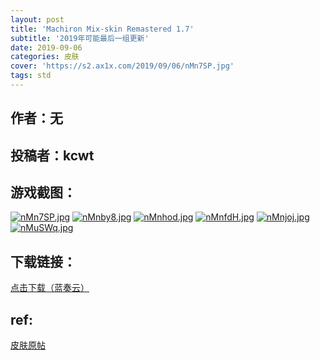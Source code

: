 ```yaml
---
layout: post
title: 'Machiron Mix-skin Remastered 1.7'
subtitle: '2019年可能最后一组更新'
date: 2019-09-06
categories: 皮肤
cover: 'https://s2.ax1x.com/2019/09/06/nMn7SP.jpg'
tags: std
---
```


## 作者：无

## 投稿者：kcwt
 
## 游戏截图：

[![nMn7SP.jpg](https://s2.ax1x.com/2019/09/06/nMn7SP.jpg)](https://imgchr.com/i/nMn7SP)
[![nMnby8.jpg](https://s2.ax1x.com/2019/09/06/nMnby8.jpg)](https://imgchr.com/i/nMnby8)
[![nMnhod.jpg](https://s2.ax1x.com/2019/09/06/nMnhod.jpg)](https://imgchr.com/i/nMnhod)
[![nMnfdH.jpg](https://s2.ax1x.com/2019/09/06/nMnfdH.jpg)](https://imgchr.com/i/nMnfdH)
[![nMnjoj.jpg](https://s2.ax1x.com/2019/09/06/nMnjoj.jpg)](https://imgchr.com/i/nMnjoj)
[![nMuSWq.jpg](https://s2.ax1x.com/2019/09/06/nMuSWq.jpg)](https://imgchr.com/i/nMuSWq)


## 下载链接：

[点击下载（蓝奏云）](https://www.lanzous.com/i61v3xe)


## ref:

[皮肤原帖](https://www.reddit.com/r/OsuSkins/comments/cr705f/simplified_skin_by_me_3/)
